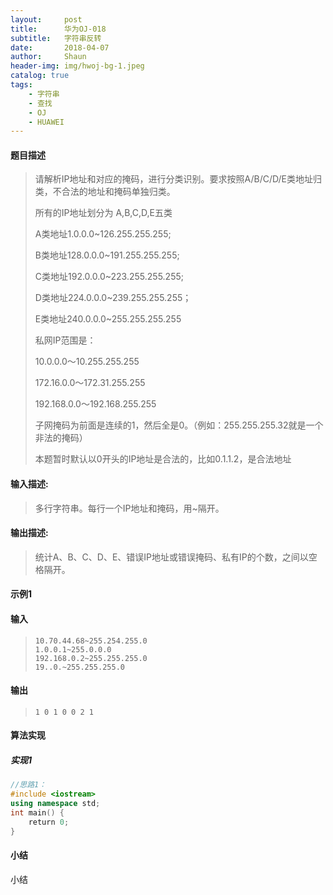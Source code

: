 ```yaml
---
layout:     post
title:      华为OJ-018
subtitle:   字符串反转
date:       2018-04-07
author:     Shaun
header-img: img/hwoj-bg-1.jpeg
catalog: true
tags:
    - 字符串
    - 查找
    - OJ
    - HUAWEI
---
```



#### 题目描述

> 请解析IP地址和对应的掩码，进行分类识别。要求按照A/B/C/D/E类地址归类，不合法的地址和掩码单独归类。
>
> 所有的IP地址划分为 A,B,C,D,E五类
>
> A类地址1.0.0.0~126.255.255.255;
>
> B类地址128.0.0.0~191.255.255.255;
>
> C类地址192.0.0.0~223.255.255.255;
>
> D类地址224.0.0.0~239.255.255.255；
>
> E类地址240.0.0.0~255.255.255.255
>
> 私网IP范围是：
>
> 10.0.0.0～10.255.255.255
>
> 172.16.0.0～172.31.255.255
>
> 192.168.0.0～192.168.255.255
>
> 子网掩码为前面是连续的1，然后全是0。（例如：255.255.255.32就是一个非法的掩码）
>
> 本题暂时默认以0开头的IP地址是合法的，比如0.1.1.2，是合法地址

#### 输入描述:

> 多行字符串。每行一个IP地址和掩码，用~隔开。

#### 输出描述:

> 统计A、B、C、D、E、错误IP地址或错误掩码、私有IP的个数，之间以空格隔开。

#### 示例1

#### 输入

> ```
> 10.70.44.68~255.254.255.0
> 1.0.0.1~255.0.0.0
> 192.168.0.2~255.255.255.0
> 19..0.~255.255.255.0
> ```

#### 输出

> ```
> 1 0 1 0 0 2 1
> ```



#### 算法实现



##### 实现1

```C++
//思路1：
#include <iostream>
using namespace std;
int main() {
    return 0;
}
```




#### 小结

小结






